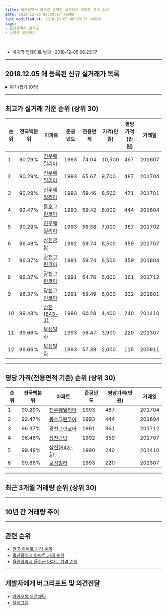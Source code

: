 ```yaml
---
title: 울산광역시 울주군 상북면 궁근정리 아파트 가격 순위
date: 2018-12-05 06:29:17 +0900
last_modified_at: 2018-12-05 06:29:17 +0900
tags:
- 울산광역시 울주군
- 상북면 궁근정리

---
```


* 마지막 업데이트 날짜 : 2018-12-05 06:29:17

---

## 2018.12.05 에 등록된 신규 실거래가 목록

<details>
<summary>펴기/접기 (0건)</summary>
<div markdown="1">

|아파트|전국백분위|준공년도|전용면적|가격(만원)|평당가격(만원)|거래일|
|---|---|---|---|---|---|---|
|없음|||||||


</div>
</details>

---

## 최고가 실거래 기준 순위 (상위 30)


|순위|전국백분위|아파트|준공년도|전용면적|가격(만원)|평당가격(만원)|거래일|
|---|---|---|---|---|---|---|---|
|1|90.29%|[진우훼밀리아](https://search.naver.com/search.naver?query=%EC%9A%B8%EC%82%B0%EA%B4%91%EC%97%AD%EC%8B%9C+%EC%9A%B8%EC%A3%BC%EA%B5%B0+%EC%83%81%EB%B6%81%EB%A9%B4+%EA%B6%81%EA%B7%BC%EC%A0%95%EB%A6%AC+%EC%A7%84%EC%9A%B0%ED%9B%BC%EB%B0%80%EB%A6%AC%EC%95%84)|1993|74.04|10,500|467|201607|
|2|90.29%|[진우훼밀리아](https://search.naver.com/search.naver?query=%EC%9A%B8%EC%82%B0%EA%B4%91%EC%97%AD%EC%8B%9C+%EC%9A%B8%EC%A3%BC%EA%B5%B0+%EC%83%81%EB%B6%81%EB%A9%B4+%EA%B6%81%EA%B7%BC%EC%A0%95%EB%A6%AC+%EC%A7%84%EC%9A%B0%ED%9B%BC%EB%B0%80%EB%A6%AC%EC%95%84)|1993|65.67|9,700|487|201704|
|3|90.29%|[진우훼밀리아](https://search.naver.com/search.naver?query=%EC%9A%B8%EC%82%B0%EA%B4%91%EC%97%AD%EC%8B%9C+%EC%9A%B8%EC%A3%BC%EA%B5%B0+%EC%83%81%EB%B6%81%EB%A9%B4+%EA%B6%81%EA%B7%BC%EC%A0%95%EB%A6%AC+%EC%A7%84%EC%9A%B0%ED%9B%BC%EB%B0%80%EB%A6%AC%EC%95%84)|1993|59.46|8,500|471|201701|
|4|92.47%|[동호그린코아](https://search.naver.com/search.naver?query=%EC%9A%B8%EC%82%B0%EA%B4%91%EC%97%AD%EC%8B%9C+%EC%9A%B8%EC%A3%BC%EA%B5%B0+%EC%83%81%EB%B6%81%EB%A9%B4+%EA%B6%81%EA%B7%BC%EC%A0%95%EB%A6%AC+%EB%8F%99%ED%98%B8%EA%B7%B8%EB%A6%B0%EC%BD%94%EC%95%84)|1993|59.42|8,000|444|201604|
|5|90.29%|[진우훼밀리아](https://search.naver.com/search.naver?query=%EC%9A%B8%EC%82%B0%EA%B4%91%EC%97%AD%EC%8B%9C+%EC%9A%B8%EC%A3%BC%EA%B5%B0+%EC%83%81%EB%B6%81%EB%A9%B4+%EA%B6%81%EA%B7%BC%EC%A0%95%EB%A6%AC+%EC%A7%84%EC%9A%B0%ED%9B%BC%EB%B0%80%EB%A6%AC%EC%95%84)|1993|59.58|7,000|387|201702|
|6|96.48%|[삼진금탑](https://search.naver.com/search.naver?query=%EC%9A%B8%EC%82%B0%EA%B4%91%EC%97%AD%EC%8B%9C+%EC%9A%B8%EC%A3%BC%EA%B5%B0+%EC%83%81%EB%B6%81%EB%A9%B4+%EA%B6%81%EA%B7%BC%EC%A0%95%EB%A6%AC+%EC%82%BC%EC%A7%84%EA%B8%88%ED%83%91)|1992|59.74|6,500|359|201707|
|7|96.37%|[광천그린코아](https://search.naver.com/search.naver?query=%EC%9A%B8%EC%82%B0%EA%B4%91%EC%97%AD%EC%8B%9C+%EC%9A%B8%EC%A3%BC%EA%B5%B0+%EC%83%81%EB%B6%81%EB%A9%B4+%EA%B6%81%EA%B7%BC%EC%A0%95%EB%A6%AC+%EA%B4%91%EC%B2%9C%EA%B7%B8%EB%A6%B0%EC%BD%94%EC%95%84)|1991|59.74|6,500|359|201604|
|8|96.37%|[광천그린코아](https://search.naver.com/search.naver?query=%EC%9A%B8%EC%82%B0%EA%B4%91%EC%97%AD%EC%8B%9C+%EC%9A%B8%EC%A3%BC%EA%B5%B0+%EC%83%81%EB%B6%81%EB%A9%B4+%EA%B6%81%EA%B7%BC%EC%A0%95%EB%A6%AC+%EA%B4%91%EC%B2%9C%EA%B7%B8%EB%A6%B0%EC%BD%94%EC%95%84)|1991|54.76|6,000|361|201712|
|9|96.37%|[광천그린코아](https://search.naver.com/search.naver?query=%EC%9A%B8%EC%82%B0%EA%B4%91%EC%97%AD%EC%8B%9C+%EC%9A%B8%EC%A3%BC%EA%B5%B0+%EC%83%81%EB%B6%81%EB%A9%B4+%EA%B6%81%EA%B7%BC%EC%A0%95%EB%A6%AC+%EA%B4%91%EC%B2%9C%EA%B7%B8%EB%A6%B0%EC%BD%94%EC%95%84)|1991|59.49|6,000|332|201801|
|10|99.48%|[삼진(843-1)](https://search.naver.com/search.naver?query=%EC%9A%B8%EC%82%B0%EA%B4%91%EC%97%AD%EC%8B%9C+%EC%9A%B8%EC%A3%BC%EA%B5%B0+%EC%83%81%EB%B6%81%EB%A9%B4+%EA%B6%81%EA%B7%BC%EC%A0%95%EB%A6%AC+%EC%82%BC%EC%A7%84%28843-1%29)|1990|60.28|4,400|240|201410|
|11|99.66%|[보성빌라](https://search.naver.com/search.naver?query=%EC%9A%B8%EC%82%B0%EA%B4%91%EC%97%AD%EC%8B%9C+%EC%9A%B8%EC%A3%BC%EA%B5%B0+%EC%83%81%EB%B6%81%EB%A9%B4+%EA%B6%81%EA%B7%BC%EC%A0%95%EB%A6%AC+%EB%B3%B4%EC%84%B1%EB%B9%8C%EB%9D%BC)|1993|58.47|3,900|220|201307|
|12|99.66%|[보성빌라](https://search.naver.com/search.naver?query=%EC%9A%B8%EC%82%B0%EA%B4%91%EC%97%AD%EC%8B%9C+%EC%9A%B8%EC%A3%BC%EA%B5%B0+%EC%83%81%EB%B6%81%EB%A9%B4+%EA%B6%81%EA%B7%BC%EC%A0%95%EB%A6%AC+%EB%B3%B4%EC%84%B1%EB%B9%8C%EB%9D%BC)|1993|57.39|2,000|115|200611|


---

## 평당 가격(전용면적 기준) 순위 (상위 30)


|순위|전국백분위|아파트|준공년도|평당가격(만원)|거래일|
|---|---|---|---|---|---|
|1|90.29%|[진우훼밀리아](https://search.naver.com/search.naver?query=%EC%9A%B8%EC%82%B0%EA%B4%91%EC%97%AD%EC%8B%9C+%EC%9A%B8%EC%A3%BC%EA%B5%B0+%EC%83%81%EB%B6%81%EB%A9%B4+%EA%B6%81%EA%B7%BC%EC%A0%95%EB%A6%AC+%EC%A7%84%EC%9A%B0%ED%9B%BC%EB%B0%80%EB%A6%AC%EC%95%84)|1993|487|201704|
|2|92.47%|[동호그린코아](https://search.naver.com/search.naver?query=%EC%9A%B8%EC%82%B0%EA%B4%91%EC%97%AD%EC%8B%9C+%EC%9A%B8%EC%A3%BC%EA%B5%B0+%EC%83%81%EB%B6%81%EB%A9%B4+%EA%B6%81%EA%B7%BC%EC%A0%95%EB%A6%AC+%EB%8F%99%ED%98%B8%EA%B7%B8%EB%A6%B0%EC%BD%94%EC%95%84)|1993|444|201604|
|3|96.37%|[광천그린코아](https://search.naver.com/search.naver?query=%EC%9A%B8%EC%82%B0%EA%B4%91%EC%97%AD%EC%8B%9C+%EC%9A%B8%EC%A3%BC%EA%B5%B0+%EC%83%81%EB%B6%81%EB%A9%B4+%EA%B6%81%EA%B7%BC%EC%A0%95%EB%A6%AC+%EA%B4%91%EC%B2%9C%EA%B7%B8%EB%A6%B0%EC%BD%94%EC%95%84)|1991|361|201712|
|4|96.48%|[삼진금탑](https://search.naver.com/search.naver?query=%EC%9A%B8%EC%82%B0%EA%B4%91%EC%97%AD%EC%8B%9C+%EC%9A%B8%EC%A3%BC%EA%B5%B0+%EC%83%81%EB%B6%81%EB%A9%B4+%EA%B6%81%EA%B7%BC%EC%A0%95%EB%A6%AC+%EC%82%BC%EC%A7%84%EA%B8%88%ED%83%91)|1992|359|201707|
|5|99.48%|[삼진(843-1)](https://search.naver.com/search.naver?query=%EC%9A%B8%EC%82%B0%EA%B4%91%EC%97%AD%EC%8B%9C+%EC%9A%B8%EC%A3%BC%EA%B5%B0+%EC%83%81%EB%B6%81%EB%A9%B4+%EA%B6%81%EA%B7%BC%EC%A0%95%EB%A6%AC+%EC%82%BC%EC%A7%84%28843-1%29)|1990|240|201410|
|6|99.66%|[보성빌라](https://search.naver.com/search.naver?query=%EC%9A%B8%EC%82%B0%EA%B4%91%EC%97%AD%EC%8B%9C+%EC%9A%B8%EC%A3%BC%EA%B5%B0+%EC%83%81%EB%B6%81%EB%A9%B4+%EA%B6%81%EA%B7%BC%EC%A0%95%EB%A6%AC+%EB%B3%B4%EC%84%B1%EB%B9%8C%EB%9D%BC)|1993|220|201307|


---

## 최근 3개월 거래량 순위 (상위 30)


<div style="width:100%;">
    <canvas id="deal_count_ranking" height="250"></canvas>
</div>


<script>
new Chart(document.getElementById("deal_count_ranking"), {
    type: 'horizontalBar',
    data: {
        labels: ['진우훼밀리아', '광천그린코아'],
        datasets: [{
            label: '실거래 수',
            data: [1, 1],
            borderColor: "rgba(255, 0, 128, 1)",
            backgroundColor: "rgba(255, 0, 128, 0.5)",
            fill: false,
        }]
    },
    options: {
        responsive: true,
        title: {
            display: true,
            text: '최근 3개월 거래량 순위'
        },
        tooltips: {
            mode: 'index',
            intersect: false,
            callbacks: {
                title: function(tooltipItems, data) {
                    return "실거래 수:";
                },
                label: function(tooltipItem, data) {
                    return data.labels[tooltipItem.index] + ": " + tooltipItem.xLabel;
                }
            }
        },
        hover: {
            mode: 'nearest',
            intersect: true
        },
        scales: {
            xAxes: [{
                display: true,
                scaleLabel: {
                    display: true,
                    labelString: '실거래 수'
                },
                ticks: {
                    suggestedMin: 0,
                }
            }],
            yAxes: [{
                display: true,
                ticks: {
                    autoSkip: false,
                    callback: function(value, index, values) {
                        if (value.length > 15)
                            return value.substr(0, 13) + "...";
                        else
                            return value;
                    }
                },
                scaleLabel: {
                    display: false,
                }
            }]
        }
    }
});

</script>


---

## 10년 간 거래량 추이


<div style="width:100%;">
    <canvas id="deal_progress" height="250"></canvas>
</div>

<script>
new Chart(document.getElementById("deal_progress"), {
    type: 'line',
    data: {
        labels: ['200812','200901','200902','200903','200904','200905','200906','200907','200908','200909','200910','200911','200912','201001','201002','201003','201004','201005','201006','201007','201008','201009','201010','201011','201012','201101','201102','201103','201104','201105','201106','201107','201108','201109','201110','201111','201112','201201','201202','201203','201204','201205','201206','201207','201208','201209','201210','201211','201212','201301','201302','201303','201304','201305','201306','201307','201308','201309','201310','201311','201312','201401','201402','201403','201404','201405','201406','201407','201408','201409','201410','201411','201412','201501','201502','201503','201504','201505','201506','201507','201508','201509','201510','201511','201512','201601','201602','201603','201604','201605','201606','201607','201608','201609','201610','201611','201612','201701','201702','201703','201704','201705','201706','201707','201708','201709','201710','201711','201712','201801','201802','201803','201804','201805','201806','201807','201808','201809','201810','201811','201812'],
        datasets: [{
            label: '실거래 수',
            pointRadius: 1,
            data: [1, 0, 0, 0, 2, 2, 0, 1, 3, 0, 4, 2, 4, 3, 1, 1, 1, 0, 2, 1, 2, 3, 10, 4, 4, 2, 5, 5, 6, 6, 2, 3, 11, 6, 3, 3, 3, 1, 6, 2, 10, 5, 3, 6, 3, 5, 4, 5, 1, 2, 2, 5, 2, 2, 7, 3, 3, 3, 2, 1, 0, 0, 4, 4, 2, 2, 4, 4, 1, 2, 5, 4, 1, 5, 0, 2, 1, 3, 3, 5, 3, 4, 4, 3, 3, 1, 3, 1, 6, 3, 4, 5, 1, 4, 2, 4, 0, 3, 3, 1, 4, 0, 1, 2, 2, 3, 4, 1, 1, 1, 2, 0, 2, 1, 1, 3, 1, 0, 2, 0, 0],
            borderColor: "rgba(255, 201, 14, 1)",
            backgroundColor: "rgba(255, 201, 14, 0.5)",
            fill: true,
        }]
    },
    options: {
        responsive: true,
        title: {
            display: true,
            text: '10년간 거래량 추이'
        },
        tooltips: {
            mode: 'index',
            intersect: false,
        },
        hover: {
            mode: 'nearest',
            intersect: true
        },
        scales: {
            xAxes: [{
                display: true,
                scaleLabel: {
                    display: true,
                    labelString: '년/월'
                }
            }],
            yAxes: [{
                display: true,
                ticks: {
                    suggestedMin: 0,
                },
                scaleLabel: {
                    display: true,
                    labelString: '실거래 수'
                }
            }]
        }
    }
});

</script>


---

## 관련 순위

- [전국 아파트 가격 순위](https://inasie.github.io/apt-ranking/전국)
- [울산광역시 아파트 가격 순위](https://inasie.github.io/apt-ranking/울산광역시)
- [울산광역시 울주군 아파트 가격 순위](https://inasie.github.io/apt-ranking/울산광역시-울주군)


---

## 개발자에게 버그리포트 및 의견전달

- [카카오톡 오픈채팅](https://open.kakao.com/o/gLJUAP4)
- [텔레그램](https://t.me/inasie)

